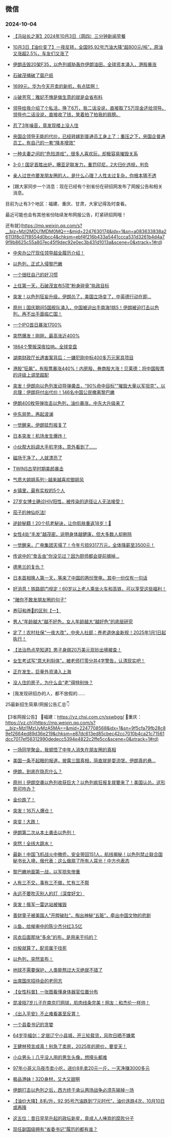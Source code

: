 ## 微信 
### 2024-10-04

+ [【冯站长之家】2024年10月3日（周四）三分钟新闻早餐](https://mp.weixin.qq.com/s?__biz=MzA5OTQyMDgyOQ==&mid=2652723878&idx=1&sn=97a68c3e3a9dbf072115c108f9f804ce&chksm=8a8c82bb638a7e29d087365c0d9cd813968901fb3e9c007e195547b98ae6322bc8ef9bcabf5a&scene=0&xtrack=1#rd)

+ [10月3日【油价变了】一夜反转，全国95,92号汽油大降“超800元/吨”，原油又涨超2.5%，车友们又涨了](https://mp.weixin.qq.com/s?__biz=MzIwODg4MDM1NQ==&mid=2247514319&idx=2&sn=3ca7c7b1bc4f88881c9d0896c1f6d68e&chksm=96f3fcd9a6ed324e19602ed9f08ded2a55bea5ef1553ec7a1953a3d48ba06f8b9334f08b6da6&scene=0&xtrack=1#rd)

+ [伊朗击毁20架F35，以色列威胁轰炸伊朗油田，全球资本涌入，港股暴涨](https://mp.weixin.qq.com/s?__biz=MjM5Njg1OTQ3Mg==&mid=2653405706&idx=1&sn=0e7c812b40e22f830c0e85b69702f867&chksm=bc88d8b543314fc7e291defa02ed7dfdad30e8b62ec57ac295e44c052a06b27cbe76cffa5215&scene=0&xtrack=1#rd)

+ [石破茂捅破了窗户纸](https://mp.weixin.qq.com/s?__biz=MjM5Njc3NDQ0Mg==&mid=2667132085&idx=1&sn=c7d6d85e1281f62fe99326f327ad6a91&chksm=bc2eabeb057f2d4fb2791dd9dad63824cc88a5008e0d752b43ed33d01e80a42c75a9d2a64825&scene=0&xtrack=1#rd)

+ [1699元，华为今天开卖的新机，有点猛啊！](https://mp.weixin.qq.com/s?__biz=MzIwMzIwOTgwOA==&mid=2247515845&idx=1&sn=acdad866ebdcbefc9448eb0036eea82e&chksm=976fbd4b5efd85f6ccea0cc575edca8b106d3440d24068aee999c66e95a0000889d65ba902ea&scene=0&xtrack=1#rd)

+ [斗破苍穹：雅妃不愧是做生意的就是会省布料](https://mp.weixin.qq.com/s?__biz=MzI5Mjc5MzM4Mw==&mid=2247522770&idx=2&sn=fbf6e9de4d8bd7acff963422d90a547e&chksm=ed98267c187639f115ca9295147158db836aebc51b37eb4b722bf3fcbc8882561f825f2abad8&scene=0&xtrack=1#rd)

+ [领导给我介绍了个私活，挣了6万，我二话没说，直接取了5万现金还给领导。领导也二话没说，直接收了钱，笑着拍了拍我的肩膀。](http://mp.weixin.qq.com/s?__biz=MzA3ODkwNDEyNw==&mid=2448174276&idx=1&sn=51fdcce6750c70a858103a156deb6530&chksm=8a2902ff27eac6179b0f5a8a50b9cf7d275420a7734359f0789713bbab46fc93c4541eb96739&scene=126&sessionid=0#rd)

+ [忍了3年噪音，竟发现楼上没人住](https://mp.weixin.qq.com/s?__biz=MzA4MTQ2NDg1NQ==&mid=2652821459&idx=1&sn=63d431c44bdf20492dd27a379ea93475&chksm=854c8d56b6cf9ef8cbc418fbabde13d6582204be2cfbf8572efb52fa67c479fc2bc128335771&scene=0&xtrack=1#rd)

+ [央国企领导无能的代价，已经转嫁到普通员工身上了：重压之下，央国企普通员工，有自己的一套“降本增效”](https://mp.weixin.qq.com/s?__biz=MzIzOTY4NDM0Ng==&mid=2247484911&idx=1&sn=f8a9321e1e508d2cb05d4c805e077c8f&chksm=e89c05c5e34f560e888d47e4dcfb4c816a6de562f7a6213cae961008131e88eaa3708391aa9f&scene=0&xtrack=1#rd)

+ [一种夫妻之间的“危险游戏”，很多人喜欢玩，却极容易摧毁关系](https://mp.weixin.qq.com/s?__biz=MzA5NTk1MDMxMg==&mid=2653018694&idx=1&sn=b237257912fd6dc82f7fe0a839a91ad5&chksm=8a7615bd9ff5de6090fd51837c7cd9de6afd0884cde26a9396b7863372912e7b510240940bcb&scene=0&xtrack=1#rd)

+ [3-0！国足首胜出炉，曝亚足联发力，重罚印尼，2大归化违规，判负](https://mp.weixin.qq.com/s?__biz=MzkyNzI4NzA0OA==&mid=2247490544&idx=1&sn=099957bd4fc582b95bacfb0153b47467&chksm=c32e902e20d026814fd8318d15e68ee379c5a7fa21721483fcc0d1d5d1b9dddf674ae32ea7bb&scene=0&xtrack=1#rd)

+ [亲人过世也要发朋友圈的人，是什么心理？人性太过复杂，你根本猜不透](https://mp.weixin.qq.com/s?__biz=MzI0NDY1Mzg0Ng==&mid=2247585412&idx=1&sn=b9d35c349fc8eff922217660662036ae&chksm=e88fb00cc849115a8e5bc5fd1e56bd4ae1e0b620941103848b67ac9a16d1aa52ffe05c4420b0&scene=0&xtrack=1#rd)

+ [跟大家同步一个消息：现在已经有个别省份在研招网发布了网报公告和相关消息。

目前为止有3个地区：福建、重庆、甘肃，大家记得及时查看。

最近可能也会有其他省份陆续发布网报公告，盯紧研招网哦！

还有就](https://mp.weixin.qq.com/s?__biz=MzI2MDU1MDM0MQ==&mid=2247630174&idx=1&sn=a083633838a26113f8c07f8554d0bcc4&chksm=ebf4f216b433a5441ccca531d3261b4d4a79f9b8625c55a807ec45f9dec92e0ec3b431d1013a&scene=0&xtrack=1#rd)

+ [中央办公厅现任领导超全履历介绍！](https://mp.weixin.qq.com/s?__biz=MzI2NjU2MzI0Ng==&mid=2247505718&idx=1&sn=af89ebe88beccfe41935981bbafb9d67&chksm=ebb9dd1ecbb75e8ae34c4c31eb56671aa239d8e782bc9561d3540d192b2026899c7ac4d748eb&scene=0&xtrack=1#rd)

+ [以色列，正式入侵黎巴嫩](https://mp.weixin.qq.com/s?__biz=MzkyNzIwODI3OA==&mid=2247666233&idx=1&sn=1863293714d31d3ffc5b102fc9384a6d&chksm=c3233c3efb68e6e6c0407aff1f5046b2574b9efe0f056aaee7564e1aa8489439fdc5adbf0908&scene=0&xtrack=1#rd)

+ [一个很旺自己的好习惯](https://mp.weixin.qq.com/s?__biz=MjM5OTI4MzQxNA==&mid=2651972063&idx=1&sn=3943fa92ebc615dfdb9c2a5bbe893879&chksm=bde3e6394a1a0c39dfc0517979f68d2690195597181e973667372e18ffbb5fd509b95cdcefc9&scene=0&xtrack=1#rd)

+ [上任第一天，石破茂宣布5项“粉身碎骨”执政目标](https://mp.weixin.qq.com/s?__biz=MzIyNTgxMjczOA==&mid=2247647778&idx=1&sn=a88a224d76ecf40a09e19bff20c061bb&chksm=e96e9162e074d1745bfabc7f4f64552ae39251b953f4035355e7ec0a709510c481e361b4b032&scene=0&xtrack=1#rd)

+ [突发！以色列狂妄升级，伊朗怂了，美国立场变了，中英德行动在即...](https://mp.weixin.qq.com/s?__biz=MzUxNjUxMTg3OA==&mid=2247647544&idx=2&sn=207762f9195d3527021d72ca1716c60f&chksm=f8589e74c9601fe408277324ca27d38d7c5ff874703ce7a05ac58ba84283eabbc21eeb986ea3&scene=0&xtrack=1#rd)

+ [原创丨国庆期间5国舰队涌入，中国被迫出手南海1挑5！伊朗被迫打击以色列，再不出手面临亡国！](https://mp.weixin.qq.com/s?__biz=MzUxNjUxMTg3OA==&mid=2247647544&idx=1&sn=172db110fb6e5e739a667f1999d68166&chksm=f81a428405a656fab82d60323d4772f4704c84ec90eff8e89dd817716817cd0f50fed8a22bd7&scene=0&xtrack=1#rd)

+ [一个IPO首日暴涨1700%](https://mp.weixin.qq.com/s?__biz=MzI5ODk1NjY1MA==&mid=2247662332&idx=1&sn=fecbcb7c8f82350bde84da3c6b5c34b8&chksm=ed6a0840f41afc1365b0eff64aa6046401c382075a4083ef3262cb7f4a5514c62d41f129e52b&scene=0&xtrack=1#rd)

+ [突然爆发！刚刚，最高涨近400%](https://mp.weixin.qq.com/s?__biz=MjI3Njc0NTk4MQ==&mid=2650412879&idx=1&sn=2410d74fa6ecfe20900a93c1caf28b8b&chksm=b6dee4a2b4077b59c4acb5a7fc76b7be2dcff0b3416444f0ff451ba542bf0bfbe278722d1f63&scene=0&xtrack=1#rd)

+ [1864个警报深夜拉响，全球变盘](https://mp.weixin.qq.com/s?__biz=MzUxNzE3NzI0NA==&mid=2247503926&idx=1&sn=05d4e0883ccd180e283a00c841ff76b4&chksm=f805bdb0d983e878e8baf5e7a373c2fec3bc16fb731e8f074462c45c6234dab52316d82e8e82&scene=0&xtrack=1#rd)

+ [湖南财政厅长遇害案背后：一嫌犯刚中标400多万元家具项目](https://mp.weixin.qq.com/s?__biz=MjY2NzgwMjU0MA==&mid=2650282228&idx=1&sn=56e7786a5dba02ea4c1e953d074edbec&chksm=ae987ed4f3987a753b85699de6424d4d6f19e76023bc2b6fe48b6d18cb74d46c50a327914aa2&scene=0&xtrack=1#rd)

+ [港股“狂飙”，有股票暴涨440%！内房股、券商股大涨！贝莱德：将中国股票的评级上调至超配](https://mp.weixin.qq.com/s?__biz=Mzg3NTA5MjkyNQ==&mid=2248369327&idx=1&sn=97a5ef72a6c21259913005793275e53f&chksm=ccde69aee9cbbb86eabc77e594fe2506c609e28383c556f813b19d822ff335e3316c3f52e668&scene=0&xtrack=1#rd)

+ [突发！伊朗向以色列发动导弹袭击，“90%命中目标”“摧毁大量以军坦克”，以总理：伊朗将付出代价！146名中国公民撤离黎巴嫩](https://mp.weixin.qq.com/s?__biz=Mzg3NTA5MjkyNQ==&mid=2248369248&idx=1&sn=8da84e9ce44526646ccaa9497a0f890b&chksm=cca70216f8b5c5b844deec77391c25f0a7251be20268fe02343828a3f5ef8916f95aff326b26&scene=0&xtrack=1#rd)

+ [伊朗400枚导弹攻击以色列，油价暴涨，中东大升级来了](https://mp.weixin.qq.com/s?__biz=MjM5Njg1OTQ3Mg==&mid=2653405697&idx=1&sn=c2caa2e007aa8eca5b29a28b49b6385e&chksm=bcbe7e48bd1eba757445c8211011a442d0d1aa27e14af022ae82c7ec3ac9b341dc3dd6d51b41&scene=0&xtrack=1#rd)

+ [中东局势，再起波澜](https://mp.weixin.qq.com/s?__biz=MzkxMTMxNjY2MA==&mid=2247533354&idx=1&sn=3407770575cdca592e03898fa28dd813&chksm=c003eb30811067d717748819ed9d9ef4a20252cf3ab9095cdcda6ec18f476760e48eb2703dcd&scene=0&xtrack=1#rd)

+ [一觉醒来，伊朗猛烈报复了](https://mp.weixin.qq.com/s?__biz=MzA5OTk4NDYwMw==&mid=2651562615&idx=1&sn=b32b5dbbfe24f902d018d5064cbcbb35&chksm=8ac4c359547ef7d896103813fb1d985602a0f959df59dfc886f0f953177748503882ff5130a7&scene=0&xtrack=1#rd)

+ [日本突发！机场发生爆炸！](https://mp.weixin.qq.com/s?__biz=MTIzNDg3NzY2MA==&mid=2653634086&idx=1&sn=5d80a047773d1e76beca66f992b29ff8&chksm=7b3e64de19571253f306579bb3f60a59afd7949ed9c22436ee6afcc8433250956820f44f0785&scene=0&xtrack=1#rd)

+ [小伙帮大妈调大手机字体，意外看到了……](https://mp.weixin.qq.com/s?__biz=MjM5Nzk5ODU3Mw==&mid=2661201624&idx=1&sn=0f3a586baf35f63df0534349ca561c0c&chksm=bc0778167de6b258946ca2f81a51f45fba9581157c3512d42da703cf4e479c7d2a85b092462d&scene=0&xtrack=1#rd)

+ [磁场干净了，人就漂亮了](https://mp.weixin.qq.com/s?__biz=MjM5MDc0NTY2OA==&mid=2651828503&idx=2&sn=c02f3498c2886acad1ede9047f2c462a&chksm=bca150539ff68ba233032c3e8e832e6806795f0f46581adba8e4e55592da9eaf13891c172947&scene=0&xtrack=1#rd)

+ [TWINS古早时期美颜暴击](http://mp.weixin.qq.com/s?__biz=MzI1MjQ1OTMyNQ==&mid=2247603650&idx=1&sn=0a54a83bef8ca595d7ab41bc6b78eb91&chksm=e9e07590de97fc86a49af5ef9cfb24de41b7dc2ac2fac1ed10627fc838bbfb375e3bc8c12ed6&scene=126&sessionid=0#rd)

+ [气质大姐姐系列✨越来越喜欢御姐风](http://mp.weixin.qq.com/s?__biz=MzkwNzc0OTc2NQ==&mid=2247488022&idx=1&sn=5822d410ec7b857b5014a849db95e60c&chksm=c0d522fcf7a2abea0c1e9b7096e3142fea9b580822facb36161c9d688e0deb33c84616e67306&scene=126&sessionid=0#rd)

+ [乡镇里，最有实权的5个人](https://mp.weixin.qq.com/s?__biz=MzkzMDYxMjY4NA==&mid=2247485997&idx=1&sn=fb4825e0c9442145e555d86818e4c792&chksm=c35c8c2e9dc2ca6722289e8a9fa99d72bbef7b0ef48e24a3597bc0b6fa25db52e80237954fb9&scene=0&xtrack=1#rd)

+ [27岁女博士确诊HIV阳性，被传染的途径让人无法接受！](https://mp.weixin.qq.com/s?__biz=MzkyNDY1NzAwNQ==&mid=2248723384&idx=1&sn=14e1943cad88e2535eccfd4fee37231c&chksm=c3c3b5273cf58ebcc339db13b7dbeab05dd78938a4794df22e8f08b5307a57799a0a87ec67e6&scene=0&xtrack=1#rd)

+ [茄子的神仙吃法!](http://mp.weixin.qq.com/s?__biz=MzkzMzc3NjEzMw==&mid=2247485273&idx=1&sn=b150af7fb46453abaf795f4c5ad937e8&chksm=c2461933f53190252dff3bc1ab4725a5e64967ef4985bdf66c690ab5b0adcc0daceb12ac52d4&scene=126&sessionid=0#rd)

+ [逆龄秘籍！20个抗老秘诀，让你肌肤重返18岁！🌟](http://mp.weixin.qq.com/s?__biz=MzkxNDc2Mjc4Ng==&mid=2247485050&idx=1&sn=69e7f53dc2a96ec80632c889544c3a48&chksm=c1683b37f61fb221df75266a647eaeba1e860a021b554c348334546511ec4af2fe895d0f9ae8&scene=126&sessionid=0#rd)

+ [女性4处“毛发”越茂密，说明身体越健康，但大多数人却剔除](http://mp.weixin.qq.com/s?__biz=Mzk0MDIyNTk2NQ==&mid=2247483913&idx=1&sn=013de57586b432e3e9c3d41e12a2486c&chksm=c2e5a6cbf5922fddcdc73483f81486912cccb2b1e73fb31099b7bf3a346c46107ba0f24cbeab&scene=126&sessionid=0#rd)

+ [一觉醒来，广电集团天塌了！今年亏损9317万元，全体降薪至3500元！](http://mp.weixin.qq.com/s?__biz=MzkyMzY2NDY1Mw==&mid=2247485959&idx=1&sn=109838f64ada97241763c3cd709168da&chksm=c01a3ac3b1e693baa0e8df37039c84584bf209a02952f638e195c0090399434f62659d536399&scene=126&sessionid=0#rd)

+ [传说中的“食舌虫”你没见过？因为厨师都会提前摘掉…](https://mp.weixin.qq.com/s?__biz=Mzk0MDY3NzMzMQ==&mid=2247626752&idx=1&sn=fdf469f7ef7f83520bbf8835dc83c166&chksm=c30f58780295dd850658dfbb24fd7128f7dd2bf906ada4106651a37693d05825b782d317fea9&scene=0&xtrack=1#rd)

+ [德黑兰的复仇？](https://mp.weixin.qq.com/s?__biz=MzkwNzQ5MjgwOQ==&mid=2247505194&idx=1&sn=f18f270062862e6beabe4443100dc3ce&chksm=c1915ba231ea6043a5c6c5fdcfd65e9923c9dbb32bded81b6c925b37e0673a2345ff499cba82&scene=0&xtrack=1#rd)

+ [日本首相换人第一天，等来了中国的两份贺电，其中一份仅有一句话](https://mp.weixin.qq.com/s?__biz=Mzg4MTk3MDMzMA==&mid=2247498804&idx=1&sn=21982b124fd6c5e6ab2ad088468bb070&chksm=ceb104003a0c4d710bc08dbc49836c702daffa422658bc868d14007f7f9748e9ab7041483838&scene=0&xtrack=1#rd)

+ [好消息！铁路部门规定！60岁以上老人乘坐火车和高铁，可以享受这些福利！](http://mp.weixin.qq.com/s?__biz=MzkwNDU5MzkzNA==&mid=2247485799&idx=2&sn=3a28061f78fe1b2a13fd2b8561741ed4&chksm=c14668603fab7a9ca429529f96927f7aa2ec8be55576fcd7b9af69302be3894825bc3c4b4129&scene=126&sessionid=0#rd)

+ ["赌你不敢发朋友圈的句子"](https://mp.weixin.qq.com/s?__biz=MzkyNjY4NTkwOQ==&mid=2247489291&idx=1&sn=d7d99e7166a26594415364d3a89a403c&chksm=c35945ae2a1f58be8203516570684945e0416bb860640c604b2f62f7f0134e9120c218d9e4d3&scene=0&xtrack=1#rd)

+ [养🐱和养🐶的区别【一】](http://mp.weixin.qq.com/s?__biz=Mzg5NjgxMzUyMg==&mid=2247483995&idx=1&sn=db17af45a3741cf9fbba8d5638ae5278&chksm=c07a12e6f70d9bf06103ab6dd27e97e485d59fed7ff244bf3ad68981c0011b9a141b3da59c8a&scene=126&sessionid=0#rd)

+ [男人“年龄越大”越不好色，女人年龄越大“越好色”的底层研究](https://mp.weixin.qq.com/s?__biz=MzA5MzgyNDMyNw==&mid=2648676901&idx=1&sn=e7a3ca8af662f3108bfd50ef37530750&chksm=89b962faf845bd1353312cbb5edd788753651edc360594a6489872c7d1f661c009988e2060f2&scene=0&xtrack=1#rd)

+ [定了！农村社保“一夜大改”，中央人社部：养老退休金新规！2025年1月1日起执行！](https://mp.weixin.qq.com/s?__biz=MzI0MDgzODE1Mg==&mid=2247513157&idx=1&sn=27ac28070a1ff0c490db542479ca7189&chksm=e88b0fb8d4f4ecd6544bc66570c0b969e56efa3daa7c5aa57ec1376c2986f447100c6bdf04aa&scene=0&xtrack=1#rd)

+ [【法治热点早知道】男子身绑20万美元现钞出境被查！](https://mp.weixin.qq.com/s?__biz=MzAwNTMwNzA0OA==&mid=2652520557&idx=1&sn=043540d904b7851aa3c00712f50d72af&chksm=81c57ec3472fd3637e8d921093aec50cb97d5072d27f6ddf8c231c8a72a81168361f8889dd85&scene=0&xtrack=1#rd)

+ [女生考试写“意大利斜体”，被老师打零分并4字警告，认清现实吧！](https://mp.weixin.qq.com/s?__biz=Mzg5OTA5NjYwOA==&mid=2247527179&idx=1&sn=c675932ec4a795b2f2609824b979425c&chksm=c1bcf753d75815dd5e8a5f3fa347a69d30941d70ccce42b1ac168f1a049d781873da5fd97f86&scene=0&xtrack=1#rd)

+ [正在发生，巨量外资涌入上海](https://mp.weixin.qq.com/s?__biz=MzIxODgyOTA5NA==&mid=2247777428&idx=1&sn=28117eaea42fb634c1dd1d725b4c0860&chksm=966c8a69048df056647e50603b72d40874d892d5daa4d95f89a47b7039716fe03514a9f7a7dd&scene=0&xtrack=1#rd)

+ [没人住的房子，为什么会“老”得特别快？](https://mp.weixin.qq.com/s?__biz=MzA5NTk1MDMxMg==&mid=2653018939&idx=1&sn=8c9de1b4b8882a4a99a10245a3646ee2&chksm=8a7d94ab1446dbaa522d02f74bd75a6ff79fa755f9915c407f1eaf5190e1ce002c37311e06d1&scene=0&xtrack=1#rd)

+ [我发现研招办的人，都不放假的……




25最新招生简章/网报公告汇总👇

【3省网报公告】
📍福建：https://yz.chsi.com.cn/sswbgg/
📍重庆：https://yz.ch](https://mp.weixin.qq.com/s?__biz=MzI1MzUyMzA5MA==&mid=2247708568&idx=1&sn=9f5cfa79fb28c89e12664ed89d36e219&chksm=e87dc613ed85cbec42cc7010b4ca21c71561dcc7017ef56312990dedecc5394e4822c2ffe5cc&scene=0&xtrack=1#rd)

+ [一场同学聚会，我顿悟了中年人消失在朋友圈的真相](https://mp.weixin.qq.com/s?__biz=MjM5MDMyMzg2MA==&mid=2656142104&idx=1&sn=0d13490c070aec991e3f26a91284655b&chksm=bce28872d15241515484de16d9bfe9a0c5e477c60c2fee72c50e3cc67feb59effe8479d9cd1a&scene=0&xtrack=1#rd)

+ [美国一条不起眼的报道，披露三国真相，简直就是耍流氓，伊朗真的悬…](https://mp.weixin.qq.com/s?__biz=MzUxNjUxMTg3OA==&mid=2247647620&idx=2&sn=22575aee8aac52d29f4a6c5a92ddfd7a&chksm=f84de590bd53eb3feed7374e655458d5433e349aac710bac5fdb1dc408ab3e2780fc873baab0&scene=0&xtrack=1#rd)

+ [伊朗，到底在隐忍什么？](https://mp.weixin.qq.com/s?__biz=MzIwMzAwMzQxNw==&mid=2756736974&idx=1&sn=00c1b32765a3a28a6672e3663f402760&chksm=b6359e583df32ac2602b6025ceee08eb35aef61633ec90810f3c607c7c05f7912bd99a6dd549&scene=0&xtrack=1#rd)

+ [原创丨伊朗空袭以色列收获巨大？以色列疯狂报复就要来了！美国认怂，这形势可咋办？](https://mp.weixin.qq.com/s?__biz=MzUxNjUxMTg3OA==&mid=2247647620&idx=1&sn=a06ceceab96273c523c43ddf8ea4cfa8&chksm=f8fcc028b87d48359c1b5b156ea81a18f8ef990a920f42ae4c72507728394383771d52a6c7fd&scene=0&xtrack=1#rd)

+ [金价跌了！](https://mp.weixin.qq.com/s?__biz=MjM5NzQ5MTkyMA==&mid=2657997769&idx=2&sn=8f634bc41de467f554b40b4d6c52642d&chksm=bc5b73d5d16ad990f2aca29a0eeb1c8ba933a0563a395d18110e6a8043babb56e84ef2a08a2b&scene=0&xtrack=1#rd)

+ [突发！16万人爆仓！](https://mp.weixin.qq.com/s?__biz=MjI3Njc0NTk4MQ==&mid=2650413134&idx=1&sn=858c216cd6c5b4c12a1ef76a6c20b14f&chksm=b61de3f96e507241970d7d6b8c6906c9ad7ac5bbeb23617a56ada6b9b63e93a7211fd2e2367c&scene=0&xtrack=1#rd)

+ [突变！大跌！](https://mp.weixin.qq.com/s?__biz=MjM5MTM3NTMwNA==&mid=2661509440&idx=1&sn=6d6178d2bef86ec27cdbac00655ceb0a&chksm=bc461bac95ee76dea7fc8986e48b49c557ab375ca2e335c01e015ade3c411d47d7b1d155b0c9&scene=0&xtrack=1#rd)

+ [伊朗第二次从本土袭击以色列！](https://mp.weixin.qq.com/s?__biz=MjM5MTM3NTMwNA==&mid=2661509477&idx=1&sn=e6d5827a52424de64214a7e1ca811c93&chksm=bc290aab4df42522e35e5d78a7716de99ab09a8436cc0d4af88444874b17f043e92f05710935&scene=0&xtrack=1#rd)

+ [突然！全线大跳水！](https://mp.weixin.qq.com/s?__biz=MjI3Njc0NTk4MQ==&mid=2650413162&idx=1&sn=7bc83dc7d3264213d0d2da182004ef82&chksm=b63134a528e8bcfd0216fe8eee7025897dcb85588a2aca33661c34bb6980ddbc9a5a0379c2cf&scene=0&xtrack=1#rd)

+ [最新！中国飞机战火中撤侨，安全带回151人，航线揭秘！以色列禁止联合国秘书长入境，俄代表：这么做扇了所有人耳光！中方也表态](https://mp.weixin.qq.com/s?__biz=Mzg3NTA5MjkyNQ==&mid=2248369550&idx=1&sn=49d200d8c07587182f67ebc3117e6655&chksm=cccb96d1d250dc6c683367feba10ee6a89264f4cba8aed68d2932bf18eb1b9f92907d9417acd&scene=0&xtrack=1#rd)

+ [黎巴嫩地面第一战，以军损失惨重](https://mp.weixin.qq.com/s?__biz=MzA5OTk4NDYwMw==&mid=2651562896&idx=1&sn=f9dda907b7b531522f8438f73dc96960&chksm=8a7d4981362103460f5b1da87a05e6e0e9b6c4f02a41afde73c001b8483624782b1d2c53f17a&scene=0&xtrack=1#rd)

+ [人有三不交，事有三不做，忙有三不帮](https://mp.weixin.qq.com/s?__biz=MjM5MDc0NTY2OA==&mid=2651828517&idx=2&sn=aa886c03b3fae582afa64bcd3cd14364&chksm=bc82469b99a4f4e640bd9353104e6d3c6724fa42482b3944400923bcf40d39d82a082f460b2d&scene=0&xtrack=1#rd)

+ [永远不要吹灭别人的灯（深度好文）](https://mp.weixin.qq.com/s?__biz=MjM5MDc0NTY2OA==&mid=2651828517&idx=1&sn=530bf55a45e3b086d0e1e26372d7fd48&chksm=bc79a4c6ffadf531d5edecfff1242b1e9d8c71edcc5fc5a6b492d068dc0d2fa7df81c14ef06a&scene=0&xtrack=1#rd)

+ [突发！俄军一雷达站被摧毁](https://mp.weixin.qq.com/s?__biz=MjM5MzA0MTg2MA==&mid=2654504842&idx=2&sn=7c35dd7fc4efec7386d6e02dd07995f5&chksm=bcd2b461c49950a476834157655d4a25a4f336ead62044bfc6ecf110650e47338cd8561467af&scene=0&xtrack=1#rd)

+ [善财童子被美国人“开膛破肚”，掏出神秘“五脏”，牵出中国文物的悲剧](https://mp.weixin.qq.com/s?__biz=MzkxMDQwMzg1OQ==&mid=2247493935&idx=1&sn=7d186016fb8b3fc3987df551d299b676&chksm=c0c092990cd125beaff8098053e1b6094e27d405548d2fa393de7118884e25f7148b4e2ae9de&scene=0&xtrack=1#rd)

+ [斗鱼，给候审中的陈少杰分红3.5亿](http://mp.weixin.qq.com/s?__biz=MzI2NDk5NzA0Mw==&mid=2248700447&idx=2&sn=e07f6d6ca364d0da2caeb7d5a1e2cfb6&chksm=e8c01f0e243ec49c0666a1514937db77af6d533230fdada7b46620ca6695b22eee3a5dd27f3e&scene=126&sessionid=0#rd)

+ [风衣后面那块“多余”的布，是用来干吗的？](https://mp.weixin.qq.com/s?__biz=MTg1MjI3MzY2MQ==&mid=2652276179&idx=1&sn=e86d65132833baf5932b1063c0ed2100&chksm=5c509591afee8b75fd5a47164a690b39ce660b24870c1d39cbc41bec8bb2577b4a77264b96b7&scene=0&xtrack=1#rd)

+ [炒股就算了，配资属于找死](https://mp.weixin.qq.com/s?__biz=MzkxMzY0MzMyNA==&mid=2247531845&idx=1&sn=ff140e085588784ad51ab82b2b9466a6&chksm=c03c2c37805014fdf0d450166827acb5aedecb2550e74fbdc98b57e9642d1f3e918415b6d6ba&scene=0&xtrack=1#rd)

+ [以色列，突然宣布！](https://mp.weixin.qq.com/s?__biz=MjI3Njc0NTk4MQ==&mid=2650413247&idx=1&sn=b82850f24f7c63f75db84e047e1a2153&chksm=b6b25032508993fda8bd6c63863c6e3906e48870b2cfebbc0850d95a14e9322a11431110508b&scene=0&xtrack=1#rd)

+ [地球不需要保护，人类能熬过大灭绝就不错了](https://mp.weixin.qq.com/s?__biz=MzU5MzcyMzc2OQ==&mid=2247792895&idx=1&sn=ae82c67da91b850d9bdf4f5619806abc&chksm=ff8843ec1caa2fb731967353e279bffc937a0f190d1702e1464d7c30c4046724e5c283e05bbc&scene=0&xtrack=1#rd)

+ [出席国庆招待会的老同志](http://mp.weixin.qq.com/s?__biz=Mzg2MTI1OTY0OQ==&mid=2247512711&idx=1&sn=bf91ee30a94dc2c7e0ca98767fcc34a4&chksm=cfe953bd2da137cd3c84a6f120b1e5268b519149ea5a06a841e1608f2c70f59c304d01a28e66#rd)

+ [【女性科普】一张图看懂身体器官位置分布](http://mp.weixin.qq.com/s?__biz=MzIzOTI5MzQ5Nw==&mid=2247530880&idx=1&sn=51776d0cc9ca87b1d5b8d93faf46ac5e&chksm=e8346fd71277f83adfb4602cd4d8b0616d52a0f226297b83921140dc4363d57313bf7813dc8e#rd)

+ [昆凌陪7岁儿子在南京打网球，肌肉线条完美！网友：和杰伦一样帅！](http://mp.weixin.qq.com/s?__biz=MzIxNjcwMTUxMQ==&mid=2247489531&idx=3&sn=9745cdff24a8f5532d180e07837764d3&chksm=96a45ff8e5d9f1a54cf3ff08e56eaec1f7197a44f16d8d9bdab84936fea1b8237fe891324346#rd)

+ [《出入平安》不止难看甚至反胃！](http://mp.weixin.qq.com/s?__biz=MzU0Njc5NTkxNQ==&mid=2247498284&idx=1&sn=b08162a2fd4cf2a219fafd2be72e9a4b&chksm=fa1528b45b0eb74a001e7182de70759ea26a5e1baa7fb6c978e8fba734f4d83a117243355c3a#rd)

+ [一个县委书记的贪婪](http://mp.weixin.qq.com/s?__biz=MzIxMTc0MTA4MQ==&mid=2247495579&idx=1&sn=12b9232dece941558f7bd64134679ac6&chksm=96946a6759511dbf661f7e49bed8833ba81c423efc9819618cd3439a96b9fa1c9dd91c503db0#rd)

+ [64岁毕福剑：定居辽宁小县城，开三轮载货，风吹日晒不嫌累](http://mp.weixin.qq.com/s?__biz=MzI4ODU5NzM4Nw==&mid=2247590540&idx=6&sn=f7b7fc7e1c0dcc4db79061158ea980c1&chksm=edecc1ba07ecaaef84e7f2c3252886be4cf7f0c109d361470bba5c7527d09bd6129b34f22111#rd)

+ [王健林预言成真！别急了卖房，2025年的房价，要变天！](http://mp.weixin.qq.com/s?__biz=MzI4ODU5NzM4Nw==&mid=2247590540&idx=5&sn=fe625f23591b5622fae0ccc0c9584c54&chksm=ed685131151113d1a2cb9b03944fcf8f43f45254b18b9089d7d355a55045963468b521d10a7f#rd)

+ [小众男头丨几乎没人用的男生头像，想撞头都难](http://mp.weixin.qq.com/s?__biz=Mzg4Nzg1ODIxOQ==&mid=2247509689&idx=1&sn=faee7bee045e3fce4a6c168bf27bb100&chksm=ce2b9ff0c6b303529e5f342f145fe9f919a3033aab682d178c47be50d234e3c80026e837e142#rd)

+ [97年小哥义乌夜市卖小吃，进价8毛卖20元一斤，一天净赚3000多元](http://mp.weixin.qq.com/s?__biz=MzI0NDg3NzA2Nw==&mid=2247496322&idx=1&sn=518ed3622f6ea0424f1240f5d88f57f1&chksm=e8f8e10ab50ddfcf03f14302f4b301a587ee322476e91976d78e1c65a1fa4c55094656650bab#rd)

+ [极品港妹！32D身材，又大又甜啊](http://mp.weixin.qq.com/s?__biz=MzAxMjg5OTkzNw==&mid=2247484960&idx=2&sn=37043a420f9509df75fc4e7c880c9cad&chksm=9a65b183f2bd0ad1ba184a6882df79e88221c674373b4edd9156b4d39630df650b739ab8c826#rd)

+ [伊朗打击以色列之后，西方终于承认两场战争必须先输掉一场](https://mp.weixin.qq.com/s?__biz=MjM5Njc3NDQ0Mg==&mid=2667132092&idx=1&sn=33fbf651535f031ad307c3bb4a9a5328&chksm=bc7b6a68685d10c1e0064432643d0a4d833a21b38a083483d062c38f837a84a6b0e85133f5a3&scene=0&xtrack=1#rd)

+ [【油价大降】8毛/升，92,95号汽油跌到“7元时代”，油价连跌4次，10月10日或再降](https://mp.weixin.qq.com/s?__biz=MzIwODg4MDM1NQ==&mid=2247514319&idx=1&sn=7634af003a8f0df13f4bd7ad9085bb17&chksm=96fca14da93873619f04e4458cc7dadc1083dc35f409a9a347d8802ae6b151f54ce9ae63b1b9&scene=0&xtrack=1#rd)

+ [这五位：昔日早早升起的政坛新星，竟成人人唾弃的腐败分子](https://mp.weixin.qq.com/s?__biz=MzI2NjU2MzI0Ng==&mid=2247506321&idx=1&sn=a32e2b9ff132fee335f56ae8035d2cf5&chksm=ebe44aaaecfab69c4f29d3d859b32c4700aab526cbcbd315246dd5c0eec86fb7c838a8fec186&scene=0&xtrack=1#rd)

+ [现任副国级拥有“省委书记”履历的都有谁？](https://mp.weixin.qq.com/s?__biz=MzI2NjU2MzI0Ng==&mid=2247505979&idx=1&sn=dfb287d3233d5de550415983299d259c&chksm=eb7d7497babda224bd4627a59c2a972661cf6128df004da17fe1c818188749137a93e06d8f37&scene=0&xtrack=1#rd)

